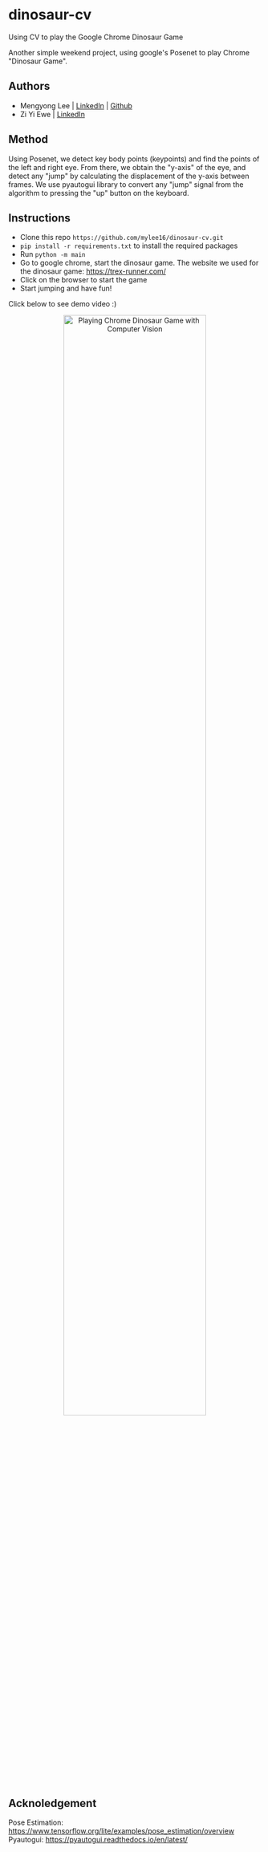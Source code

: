 # dinosaur-cv
Using CV to play the Google Chrome Dinosaur Game

Another simple weekend project, using google's Posenet to play Chrome "Dinosaur Game".

## Authors
- Mengyong Lee | [LinkedIn](https://www.linkedin.com/in/mylee1/) | [Github](https://github.com/mylee16)
- Zi Yi Ewe | [LinkedIn](https://www.linkedin.com/in/zi-yi-ewe/)

## Method
Using Posenet, we detect key body points (keypoints) and find the points of the left and right eye. From there, we obtain the "y-axis" of the eye, and detect any "jump" by calculating the displacement of the y-axis between frames. We use pyautogui library to convert any "jump" signal from the algorithm to pressing the "up" button on the keyboard. 


## Instructions
- Clone this repo `https://github.com/mylee16/dinosaur-cv.git`
- `pip install -r requirements.txt` to install the required packages
- Run `python -m main`
- Go to google chrome, start the dinosaur game. The website we used for the dinosaur game: https://trex-runner.com/
- Click on the browser to start the game
- Start jumping and have fun!

Click below to see demo video :)
<a href="https://youtu.be/XzWKxh2am80" title="Playing Chrome Dinosaur Game with Computer Vision">
  <p align="center">
    <img width="75%" src="img/thumbnail.png" alt="Playing Chrome Dinosaur Game with Computer Vision"/>
  </p>
</a>

## Acknoledgement
Pose Estimation: https://www.tensorflow.org/lite/examples/pose_estimation/overview
Pyautogui: https://pyautogui.readthedocs.io/en/latest/